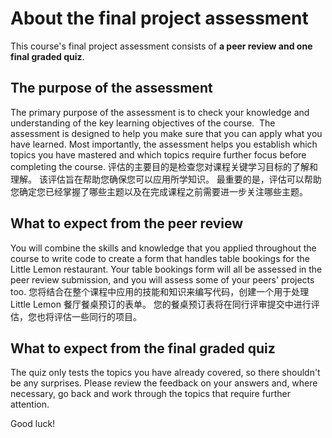 # About the final project assessment

This course's final project assessment consists of **a peer review and one final graded quiz**. 

## **The purpose of the assessment**

The primary purpose of the assessment is to check your knowledge and understanding of the key learning objectives of the course.  The assessment is designed to help you make sure that you can apply what you have learned. Most importantly, the assessment helps you establish which topics you have mastered and which topics require further focus before completing the course.
评估的主要目的是检查您对课程关键学习目标的了解和理解。 
该评估旨在帮助您确保您可以应用所学知识。 
最重要的是，评估可以帮助您确定您已经掌握了哪些主题以及在完成课程之前需要进一步关注哪些主题。

## **What to expect from the peer review** 

You will combine the skills and knowledge that you applied throughout the course to write code to create a form that handles table bookings for the Little Lemon restaurant. Your table bookings form will all be assessed in the peer review submission, and you will assess some of your peers' projects too.
您将结合在整个课程中应用的技能和知识来编写代码，创建一个用于处理 Little Lemon 餐厅餐桌预订的表单。 
您的餐桌预订表将在同行评审提交中进行评估，您也将评估一些同行的项目。

## **What to expect from the final graded quiz** 

The quiz only tests the topics you have already covered, so there shouldn't be any surprises. Please review the feedback on your answers and, where necessary, go back and work through the topics that require further attention. 

Good luck! 
